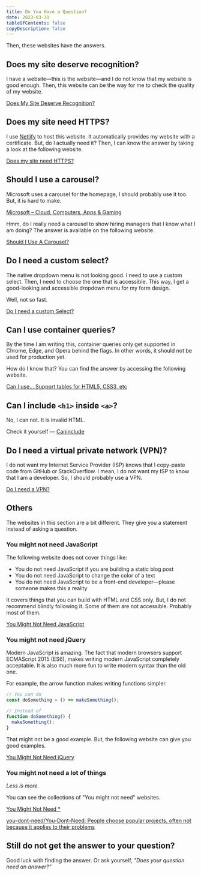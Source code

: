 ```yaml
---
title: Do You Have a Question?
date: 2023-03-31
tableOfContents: false
copyDescription: false
---
```


Then, these websites have the answers.

## Does my site deserve recognition?

I have a website—this is the website—and I do not know that my website is good enough. Then, this website can be the way for me to check the quality of my website.

[Does My Site Deserve Recognition?](https://doesmysitedeserverecognition.com/)

## Does my site need HTTPS?

I use [Netlify](https://netlify.com/) to host this website. It automatically provides my website with a certificate. But, do I actually need it? Then, I can know the answer by taking a look at the following website.

[Does my site need HTTPS?](https://doesmysiteneedhttps.com/)

## Should I use a carousel?

Microsoft uses a carousel for the homepage, I should probably use it too. But, it is hard to make.

[Microsoft – Cloud, Computers, Apps & Gaming](https://www.microsoft.com/en-us/)

Hmm, do I really need a carousel to show hiring managers that I know what I am doing? The answer is available on the following website.

[Should I Use A Carousel?](https://shouldiuseacarousel.com/)

## Do I need a custom select?

The native dropdown menu is not looking good. I need to use a custom select. Then, I need to choose the one that is accessible. This way, I get a good-looking and accessible dropdown menu for my form design.

Well, not so fast.

[Do I need a custom Select?](https://doineedacustomselect.com/)

## Can I use container queries?

By the time I am writing this, container queries only get supported in Chrome, Edge, and Opera behind the flags. In other words, it should not be used for production yet.

How do I know that? You can find the answer by accessing the following website.

[Can I use... Support tables for HTML5, CSS3, etc](https://caniuse.com/)

## Can I include `<h1>` inside `<a>`?

No, I can not. It is invalid HTML.

Check it yourself — [Caninclude](https://caninclude.glitch.me/)

## Do I need a virtual private network (VPN)?

I do not want my Internet Service Provider (ISP) knows that I copy-paste code from GitHub or StackOverflow. I mean, I do not want my ISP to know that I am a developer. So, I should probably use a VPN.

[Do I need a VPN?](https://www.doineedavpn.com/)

## Others

The websites in this section are a bit different. They give you a statement instead of asking a question.

### You might not need JavaScript

The following website does not cover things like:

- You do not need JavaScript if you are building a static blog post
- You do not need JavaScript to change the color of a text
- You do not need JavaScript to be a front-end developer—please someone makes this a reality

It covers things that you can build with HTML and CSS only. But, I do not recommend blindly following it. Some of them are not accessible. Probably most of them.

[You Might Not Need JavaScript](http://youmightnotneedjs.com/)

### You might not need jQuery

Modern JavaScript is amazing. The fact that modern browsers support ECMAScript 2015 (ES6), makes writing modern JavaScript completely acceptable. It is also much more fun to write modern syntax than the old one.

For example, the arrow function makes writing functions simpler.

```javascript
// You can do
const doSomething = () => makeSomething();

// Instead of
function doSomething() {
  makeSomething();
}
```

That might not be a good example. But, the following website can give you good examples.

[You Might Not Need jQuery](https://youmightnotneedjquery.com/)

### You might not need a lot of things

*Less is more.*

You can see the collections of "You might not need" websites.

[You Might Not Need *](https://youmightnotneed.com/)

[you-dont-need/You-Dont-Need: People choose popular projects, often not because it applies to their problems](https://github.com/you-dont-need/You-Dont-Need)

## Still do not get the answer to your question?

Good luck with finding the answer. Or ask yourself, *"Does your question need an answer?"*
